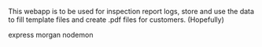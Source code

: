 This webapp is to be used for inspection report logs, store and use the data to fill template files and create .pdf files for customers. (Hopefully)

express
morgan
nodemon